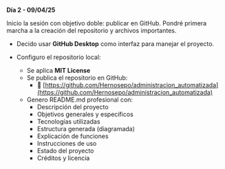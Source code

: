 **Día 2 - 09/04/25**

Inicio la sesión con objetivo doble: publicar en GitHub. Pondré primera marcha a la creación del repositorio y archivos importantes.

- Decido usar **GitHub Desktop** como interfaz para manejar el proyecto.

- Configuro el repositorio local:
  - Se aplica **MIT License**
  - Se publica el repositorio en GitHub:
    - 🔗 [https://github.com/Hernosepo/administracion_automatizada](https://github.com/Hernosepo/administracion_automatizada)
  - Genero README.md profesional con:
    - Descripción del proyecto
    - Objetivos generales y específicos
    - Tecnologías utilizadas
    - Estructura generada (diagramada)
    - Explicación de funciones
    - Instrucciones de uso
    - Estado del proyecto
    - Créditos y licencia
